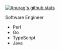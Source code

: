 [![Anurag's github stats](https://github-readme-stats.vercel.app/api?username=karupanerura)](https://github.com/anuraghazra/github-readme-stats)

Software Engineer

- Perl
- Go
- TypeScript
- Java
